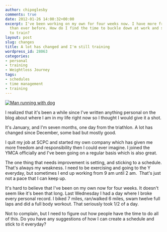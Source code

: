```yaml
---
author: chipoglesby
comments: true
date: 2012-01-26 14:00:32+00:00
excerpt: I've been working on my own for four weeks now. I have more freedom and responsibility
  than ever before. How do I find the time to buckle down at work and still have time
  to train?
layout: post
slug: changes
title: A lot has changed and I'm still training
wordpress_id: 28063
categories:
- personal
- training
- Weightloss Journey
tags:
- schedules
- time management
- training
---
```


[![Man running with dog](http://farm4.staticflickr.com/3207/2472683405_33856959c6.jpg)](http://www.flickr.com/photos/robindmoore/2472683405/)

I realized that it's been a while since I've written anything personal on the blog about where I am in my life right now so I thought I would give it a shot.

It's January, and I'm seven months, one day from the triathlon. A lot has changed since December, some bad but mostly good.

I quit my job at SCPC and started my own company which has given me more freedom and responsibility then I could ever imagine. I joined the YMCA officially and I've been going on a regular basis which is also great.

The one thing that needs improvement is setting, and sticking to a schedule. That's always my weakness. I need to be exercising and going to the Y everyday, but sometimes I end up working from 9 am until 2 am.  That's just not a pace that I can keep up.

It's hard to believe that I've been on my own now for four weeks. It doesn't seem like it's been that long. Last Wednesday I had a day where I broke every personal record. I biked 7 miles, ran/walked 6 miles, swam twelve full laps and did a full body workout. That seriously took 1/2 of a day.

Not to complain, but I need to figure out how people have the time to do all of this. Do you have any suggestions of how I can create a schedule and stick to it everyday?
